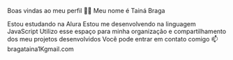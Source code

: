 Boas vindas ao meu perfil 💙💙
 Meu nome é Tainá Braga 

Estou estudando na Alura
Estou me desenvolvendo na linguagem JavaScript
Utilizo esse espaço para minha organização e compartilhamento dos meu projetos desenvolvidos
Você pode entrar em contato comigo 📫
bragataina1Kgmail.com



